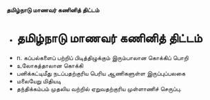 **தமிழ்நாடு மாணவர் கணினித் திட்டம்**
- # தமிழ்நாடு மாணவர் கணினித் திட்டம்
- n. கப்பல்களைப் பற்றிப் பிடித்திழுக்கும் இரும்பாலான கொக்கிப் பொறி
- உலோகத்தாலான கொக்கி
- பனிக்கட்டிமீது நடப்பதற்குரிய பெரிய ஆணிகளுள்ள இருப்புப்பலகை
- மலையேறு மிதியடி
- தந்திக்கம்பம் முதலிய வற்றில் ஏறுவதற்குரிய முள்ளாணிச் செருப்பு.

